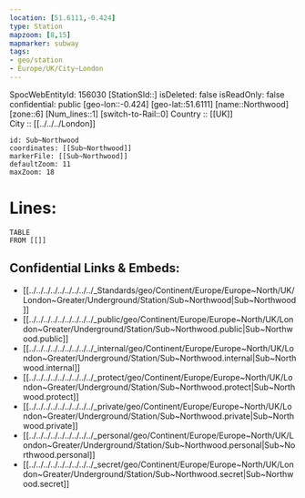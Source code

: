 ```yaml
---
location: [51.6111,-0.424] 
type: Station 
mapzoom: [8,15] 
mapmarker: subway 
tags:
- geo/station
- Europe/UK/City~London
---
```

SpocWebEntityId: 156030
[StationSId::] 
isDeleted: false
isReadOnly: false
confidential: public
[geo-lon::-0.424] 
[geo-lat::51.6111] 
[name::Northwood] 
[zone::6] 
[Num_lines::1] 
[switch-to-Rail::0] 
Country :: [[UK]]  
City :: [[../../../London]]  


```leaflet
id: Sub~Northwood
coordinates: [[Sub~Northwood]] 
markerFile: [[Sub~Northwood]] 
defaultZoom: 11 
maxZoom: 18
```


# Lines: 
```dataview
TABLE 
FROM [[]] 
```

## Confidential Links & Embeds: 
- [[../../../../../../../../../_Standards/geo/Continent/Europe/Europe~North/UK/London~Greater/Underground/Station/Sub~Northwood|Sub~Northwood]] 
- [[../../../../../../../../../_public/geo/Continent/Europe/Europe~North/UK/London~Greater/Underground/Station/Sub~Northwood.public|Sub~Northwood.public]] 
- [[../../../../../../../../../_internal/geo/Continent/Europe/Europe~North/UK/London~Greater/Underground/Station/Sub~Northwood.internal|Sub~Northwood.internal]] 
- [[../../../../../../../../../_protect/geo/Continent/Europe/Europe~North/UK/London~Greater/Underground/Station/Sub~Northwood.protect|Sub~Northwood.protect]] 
- [[../../../../../../../../../_private/geo/Continent/Europe/Europe~North/UK/London~Greater/Underground/Station/Sub~Northwood.private|Sub~Northwood.private]] 
- [[../../../../../../../../../_personal/geo/Continent/Europe/Europe~North/UK/London~Greater/Underground/Station/Sub~Northwood.personal|Sub~Northwood.personal]] 
- [[../../../../../../../../../_secret/geo/Continent/Europe/Europe~North/UK/London~Greater/Underground/Station/Sub~Northwood.secret|Sub~Northwood.secret]] 
